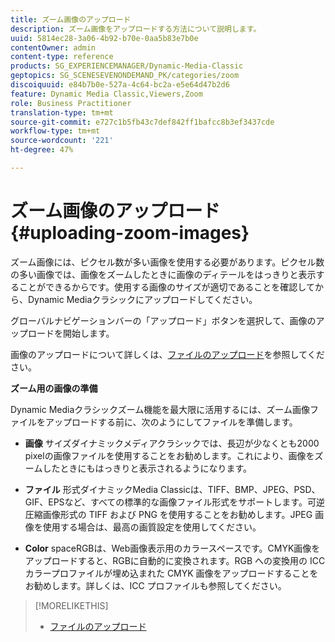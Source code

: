 ```yaml
---
title: ズーム画像のアップロード
description: ズーム画像をアップロードする方法について説明します。
uuid: 5814ec28-3a06-4b92-b70e-0aa5b83e7b0e
contentOwner: admin
content-type: reference
products: SG_EXPERIENCEMANAGER/Dynamic-Media-Classic
geptopics: SG_SCENESEVENONDEMAND_PK/categories/zoom
discoiquuid: e84b7b0e-527a-4c64-bc2a-e5e64d47b2d6
feature: Dynamic Media Classic,Viewers,Zoom
role: Business Practitioner
translation-type: tm+mt
source-git-commit: e727c1b5fb43c7def842ff1bafcc8b3ef3437cde
workflow-type: tm+mt
source-wordcount: '221'
ht-degree: 47%

---
```



# ズーム画像のアップロード{#uploading-zoom-images}

ズーム画像には、ピクセル数が多い画像を使用する必要があります。ピクセル数の多い画像では、画像をズームしたときに画像のディテールをはっきりと表示することができるからです。使用する画像のサイズが適切であることを確認してから、Dynamic Mediaクラシックにアップロードしてください。

グローバルナビゲーションバーの「アップロード」ボタンを選択して、画像のアップロードを開始します。

画像のアップロードについて詳しくは、[ファイルのアップロード](uploading-files.md#uploading_files)を参照してください。

**ズーム用の画像の準備**

Dynamic Mediaクラシックズーム機能を最大限に活用するには、ズーム画像ファイルをアップロードする前に、次のようにしてファイルを準備します。

* **画像**
サイズダイナミックメディアクラシックでは、長辺が少なくとも2000 pixelの画像ファイルを使用することをお勧めします。これにより、画像をズームしたときにもはっきりと表示されるようになります。

* **ファイル**
形式ダイナミックMedia Classicは、TIFF、BMP、JPEG、PSD、GIF、EPSなど、すべての標準的な画像ファイル形式をサポートします。可逆圧縮画像形式の TIFF および PNG を使用することをお勧めします。JPEG 画像を使用する場合は、最高の画質設定を使用してください。

* **Color**
spaceRGBは、Web画像表示用のカラースペースです。CMYK画像をアップロードすると、RGBに自動的に変換されます。RGB への変換用の ICC カラープロファイルが埋め込まれた CMYK 画像をアップロードすることをお勧めします。詳しくは、ICC プロファイルも参照してください。

>[!MORELIKETHIS]
>
>* [ファイルのアップロード](uploading-files.md#uploading_files)

